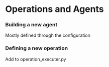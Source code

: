 # Operations and Agents

### Building a new agent
Mostly defined through the configuration

### Defining a new operation
Add to operation_executer.py


